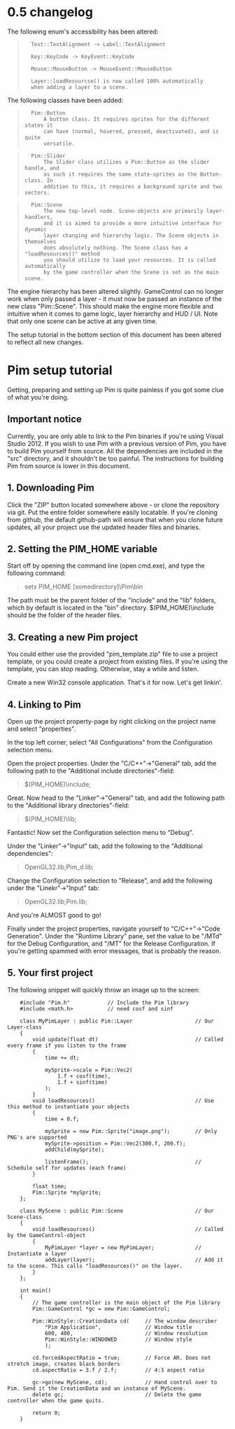0.5 changelog
==============

The following enum's accessibility has been altered:
>		Text::TextAlignment -> Label::TextAlignment
>
>		Key::KeyCode -> KeyEvent::KeyCode
>
>		Mouse::MouseButton -> MouseEvent::MouseButton
>
>		Layer::loadResourcse() is now called 100% automatically 
>		when adding a layer to a scene.

The following classes have been added:
	
>		Pim::Button
>			A button class. It requires sprites for the different states it
>			can have (normal, hovered, pressed, deactivated), and is quite
>			versatile.

>		Pim::Slider
>			The Slider class utilizes a Pim::Button as the slider handle, and
>			as such it requires the same state-sprites as the Button-class. In
>			addition to this, it requires a background sprite and two vectors.

>		Pim::Scene
>			The new top-level node. Scene-objects are primarily layer-handlers,
>			and it is aimed to provide a more intuitive interface for dynamic
>			layer changing and hierarchy logic. The Scene objects in themselves
>			does absolutely nothing. The Scene class has a "loadResources()" method
>			you should utilize to load your resources. It is called automatically 
>			by the game controller when the Scene is set as the main scene. 

The engine hierarchy has been altered slightly. GameControl can no longer
work when only passed a layer - it must now be passed an instance of the
new class "Pim::Scene". This should make the engine more flexible and 
intuitive when it comes to game logic, layer hierarchy and HUD / UI.
Note that only one scene can be active at any given time.

The setup tutorial in the bottom section of this document has been altered
to reflect all new changes.


Pim setup tutorial
==================

Getting, preparing and setting up Pim is quite painless if you got some clue of what you're doing.


## Important notice ##
 
Currently, you are only able to link to the Pim binaries if you're using Visual
Studio 2012. If you wish to use Pim with a previous version of Pim, you have to
build Pim yourself from source. All the dependencies are included in the "src"
directory, and it shouldn't be too painful. The instructions for building Pim
from source is lower in this document.


## 1. Downloading Pim ##

Click the "ZIP" button located somewhere above - or clone the repository via git. 
Put the entire folder somewhere easily locatable. If you're cloning from github, 
the default github-path will ensure that when you clone future updates, all your
project use the updated header files and binaries.


## 2. Setting the PIM_HOME variable ##

Start off by opening the command line (open cmd.exe), and type the following command:
>setx PIM_HOME  [somedirectory]\Pim\bin

The path must be the parent folder of the "include" and the "lib" folders, which by default
is located in the "bin" directory. $(PIM_HOME)\include should be the folder of the header files.


## 3. Creating a new Pim project ##

You could either use the provided "pim_template.zip" file to use a project template, or you
could create a project from existing files. If you're using the template, you can stop reading.
Otherwise, stay a while and listen.

Create a new Win32 console application. That's it for now. Let's get linkin'.


## 4. Linking to Pim ##

Open up the project property-page by right clicking on the project name and select "properties".

In the top left corner, select "All Configurations" from the Configuration selection menu.

Open the project properties. Under the "C/C++"->"General" tab, add the following path
to the "Additional include directories"-field:

>$(PIM_HOME)\include;

Great. Now head to the "Linker"->"General" tab, and add the following path to the
"Additional library directories"-field:

>$(PIM_HOME)\lib;

Fantastic! Now set the Configuration selection menu to "Debug". 

Under the "Linker"->"Input" tab, add the following to the "Additional
dependencies":

>OpenGL32.lib;Pim_d.lib;

Change the Configuration selection to "Release", and add the following under the 
"Linekr"->"Input" tab:

>OpenGL32.lib;Pim.lib;

And you're ALMOST good to go!

Finally under the project properties, navigate yourself to "C/C++"->"Code Generation".
Under the "Runtime Library" pane, set the value to be "/MTd" for the Debug Configuration,
and "/MT" for the Release Configuration. If you're getting spammed with error messages,
that is probably the reason.


## 5. Your first project ##

The following snippet will quickly throw an image up to the screen:

		#include "Pim.h"            // Include the Pim library  
		#include <math.h>           // need cosf and sinf

		class MyPimLayer : public Pim::Layer                    // Our Layer-class
		{
			void update(float dt)                               // Called every frame if you listen to the frame
			{
				time += dt;

				mySprite->scale = Pim::Vec2(
					1.f + cosf(time),
					1.f + sinf(time)
				);
			}
			void loadResources()                                // Use this method to instantiate your objects
			{
				time = 0.f;

				mySprite = new Pim::Sprite("image.png");        // Only PNG's are supported
				mySprite->position = Pim::Vec2(300.f, 200.f);
				addChild(mySprite);

				listenFrame();                                  // Schedule self for updates (each frame)
			}

			float time;
			Pim::Sprite *mySprite;
		};

		class MyScene : public Pim::Scene                       // Our Scene-class
		{
			void loadResources()                                // Called by the GameControl-object
			{
				MyPimLayer *layer = new MyPimLayer;             // Instantiate a layer
				addLayer(layer);                                // Add it to the scene. This calls "loadResources()" on the layer.
			}
		};

		int main()
		{
			// The game controller is the main object of the Pim library
			Pim::GameControl *gc = new Pim::GameControl;    

			Pim::WinStyle::CreationData cd(     // The window describer
				"Pim Application",              // Window title
				600, 400,                       // Window resolution
				Pim::WinStyle::WINDOWED         // Window style
				);

			cd.forcedAspectRatio = true;        // Force AR. Does not stretch image, creates black borders
			cd.aspectRatio = 3.f / 2.f;         // 4:3 aspect ratio

			gc->go(new MyScene, cd);            // Hand control over to Pim. Send it the CreationData and an instance of MyScene.
			delete gc;                          // Delete the game controller when the game quits.

			return 0;
		}
